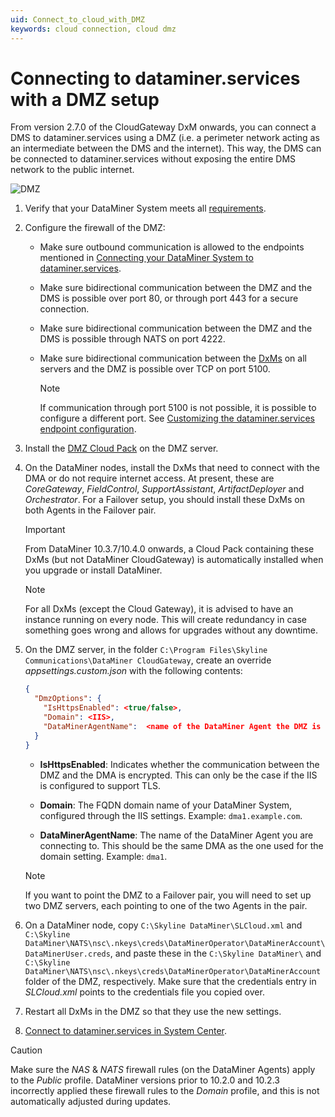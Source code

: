 ```yaml
---
uid: Connect_to_cloud_with_DMZ
keywords: cloud connection, cloud dmz
---
```


# Connecting to dataminer.services with a DMZ setup

From version 2.7.0 of the CloudGateway DxM onwards, you can connect a DMS to dataminer.services using a DMZ (i.e. a perimeter network acting as an intermediate between the DMS and the internet). This way, the DMS can be connected to dataminer.services without exposing the entire DMS network to the public internet.

![DMZ](~/dataminer/images/DMZ_CloudGateway.png)

1. Verify that your DataMiner System meets all [requirements](xref:Connect_to_cloud_requirements).

1. Configure the firewall of the DMZ:

   - Make sure outbound communication is allowed to the endpoints mentioned in [Connecting your DataMiner System to dataminer.services](xref:Connect_to_cloud_requirements).

   - Make sure bidirectional communication between the DMZ and the DMS is possible over port 80, or through port 443 for a secure connection.

   - Make sure bidirectional communication between the DMZ and the DMS is possible through NATS on port 4222.

   - Make sure bidirectional communication between the [DxMs](xref:DataMinerExtensionModules) on all servers and the DMZ is possible over TCP on port 5100.

     > [!NOTE]
     > If communication through port 5100 is not possible, it is possible to configure a different port. See [Customizing the dataminer.services endpoint configuration](xref:Custom_cloud_endpoint_configuration).

1. Install the [DMZ Cloud Pack](https://community.dataminer.services/dataminer-cloud-pack/) on the DMZ server.

1. On the DataMiner nodes, install the DxMs that need to connect with the DMA or do not require internet access. At present, these are *CoreGateway*, *FieldControl*, *SupportAssistant*, *ArtifactDeployer* and *Orchestrator*. For a Failover setup, you should install these DxMs on both Agents in the Failover pair.

   > [!IMPORTANT]
   > From DataMiner 10.3.7/10.4.0 onwards<!-- RN 36085 -->, a Cloud Pack containing these DxMs (but not DataMiner CloudGateway) is automatically installed when you upgrade or install DataMiner.

   > [!NOTE]
   > For all DxMs (except the Cloud Gateway), it is advised to have an instance running on every node. This will create redundancy in case something goes wrong and allows for upgrades without any downtime.

1. On the DMZ server, in the folder `C:\Program Files\Skyline Communications\DataMiner CloudGateway`, create an override *appsettings.custom.json* with the following contents:

   ```json
   {
     "DmzOptions": {
       "IsHttpsEnabled": <true/false>,
       "Domain": <IIS>,
       "DataMinerAgentName":  <name of the DataMiner Agent the DMZ is connected to>
     }
   }
   ```

   - **IsHttpsEnabled**: Indicates whether the communication between the DMZ and the DMA is encrypted. This can only be the case if the IIS is configured to support TLS.

   - **Domain**: The FQDN domain name of your DataMiner System, configured through the IIS settings. Example: `dma1.example.com`.

   - **DataMinerAgentName**: The name of the DataMiner Agent you are connecting to. This should be the same DMA as the one used for the domain setting. Example: `dma1`.

   > [!NOTE]
   > If you want to point the DMZ to a Failover pair, you will need to set up two DMZ servers, each pointing to one of the two Agents in the pair.

1. On a DataMiner node, copy `C:\Skyline DataMiner\SLCloud.xml` and `C:\Skyline DataMiner\NATS\nsc\.nkeys\creds\DataMinerOperator\DataMinerAccount\DataMinerUser.creds`, and paste these in the `C:\Skyline DataMiner\` and `C:\Skyline DataMiner\NATS\nsc\.nkeys\creds\DataMinerOperator\DataMinerAccount` folder of the DMZ, respectively. Make sure that the credentials entry in *SLCloud.xml* points to the credentials file you copied over.

1. Restart all DxMs in the DMZ so that they use the new settings.

1. [Connect to dataminer.services in System Center](xref:Connect_to_dataminer_services#connecting-to-dataminerservices-in-system-center).

> [!CAUTION]
> Make sure the *NAS* &amp; *NATS* firewall rules (on the DataMiner Agents) apply to the *Public* profile. DataMiner versions prior to 10.2.0 and 10.2.3 incorrectly applied these firewall rules to the *Domain* profile, and this is not automatically adjusted during updates.
